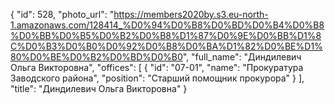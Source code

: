 {
    "id": 528,
    "photo_url": "https://members2020by.s3.eu-north-1.amazonaws.com/128414_%D0%94%D0%B8%D0%BD%D0%B4%D0%B8%D0%BB%D0%B5%D0%B2%D0%B8%D1%87%D0%9E%D0%BB%D1%8C%D0%B3%D0%B0%D0%92%D0%B8%D0%BA%D1%82%D0%BE%D1%80%D0%BE%D0%B2%D0%BD%D0%B0",
    "full_name": "Диндилевич Ольга Викторовна",
    "offices": [
        {
            "id": "07-01",
            "name": "Прокуратура Заводского района",
            "position": "Старший помощник прокурора"
        }
    ],
    "title": "Диндилевич Ольга Викторовна"
}
